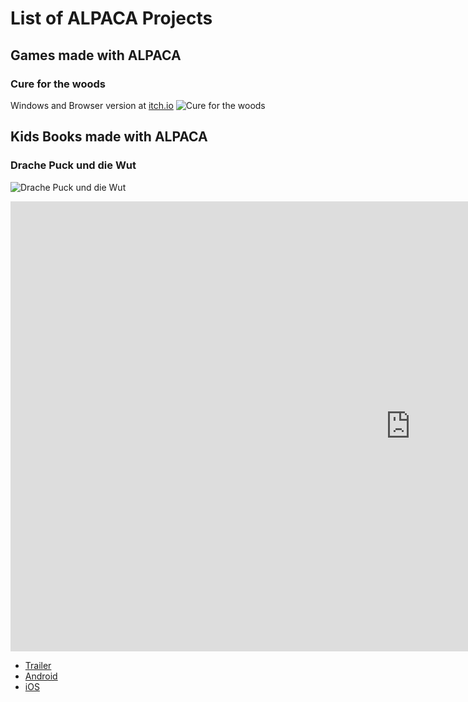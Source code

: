 # List of ALPACA Projects

## Games made with ALPACA

### Cure for the woods

Windows and Browser version at [itch.io](https://brain-connected.itch.io/cure-for-the-woods)
![Cure for the woods](https://img.itch.zone/aW1nLzExMjQ4OTg2LnBuZw==/original/UWYMbM.png)

## Kids Books made with ALPACA

### Drache Puck und die Wut

![Drache Puck und die Wut](https://is1-ssl.mzstatic.com/image/thumb/PurpleSource221/v4/ae/4d/d4/ae4dd467-5751-79f8-ff65-26b778eef429/8830b91f-afa8-49b0-9d6a-ba720882d40f_page0.png/626x0w.webp)

<div class="video-wrapper">
  <iframe width="1280" height="720" src="https://www.youtube.com/watch?v=T5yvy9YEyro" frameborder="0" allowfullscreen></iframe>
</div>

- [Trailer](https://www.youtube.com/watch?v=T5yvy9YEyro)
- [Android](https://play.google.com/store/apps/details?id=com.alpaca.game)
- [iOS](https://apps.apple.com/us/app/drache-puck-und-die-wut/id6477598064)
